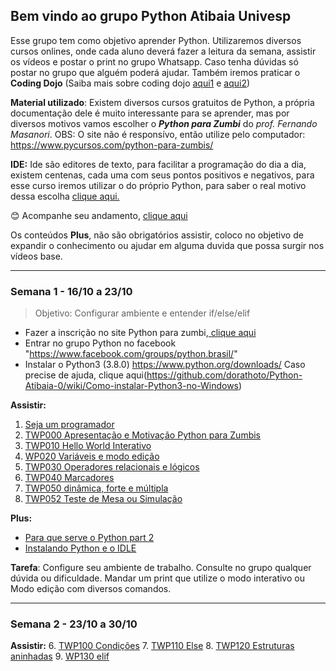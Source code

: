 ## Bem vindo ao grupo Python Atibaia Univesp

Esse grupo tem como objetivo aprender Python. Utilizaremos diversos cursos onlines, onde cada aluno deverá fazer a leitura da semana, assistir os vídeos e postar o print no grupo Whatsapp.
Caso tenha dúvidas só postar no grupo que alguém poderá ajudar.
Também iremos praticar o **Coding Dojo** (Saiba mais sobre coding dojo [aqui1](https://pt.wikipedia.org/wiki/Coding_Dojo "aqui1") e [aqui2](https://medium.com/@lkmf/coding-dojo-o-que-%C3%A9-pra-qu%C3%AA-serve-como-funciona-a84d333ea031 "aqui2"))

**Material utilizado**: Existem diversos cursos gratuitos de Python, a própria documentação dele é muito interessante para se aprender, mas por diversos motivos vamos escolher o ***Python para Zumbi*** do *prof. Fernando Masanori*.
OBS: O site não é responsívo, então utilize pelo computador:
https://www.pycursos.com/python-para-zumbis/

**IDE:** Ide são editores de texto, para facilitar a programação do dia a dia, existem centenas, cada uma com seus pontos positivos e negativos, para esse curso iremos utilizar o do próprio Python, para saber o real motivo dessa escolha [clique aqui.](https://github.com/dorathoto/Python-Atibaia-0/wiki/Qual-Ide%3F "clique aqui.")

😊  Acompanhe seu andamento, [clique aqui](https://docs.google.com/spreadsheets/d/1WVIZw3rmagHS-F-5tFaSAvYS1p5AfoYbCqy8HVFKa38/edit?usp=sharing "clique aqui")

Os conteúdos **Plus**, não são obrigatórios assistir, coloco no objetivo de expandir o conhecimento ou ajudar em alguma duvida que possa surgir nos vídeos base.

------------


### Semana 1 - 16/10 a 23/10
> Objetivo: Configurar ambiente e entender if/else/elif

 - Fazer a inscrição no site Python para zumbi,[ clique aqui](http://pingmind.com.br/dashboard/login/?next=/classes/142/enroll/ " clique aqui")
 - Entrar no grupo Python no facebook "https://www.facebook.com/groups/python.brasil/"
 - Instalar o Python3 (3.8.0) https://www.python.org/downloads/ Caso precise de ajuda, clique aqui(https://github.com/dorathoto/Python-Atibaia-0/wiki/Como-instalar-Python3-no-Windows)
  
**Assistir:**
1. [Seja um programador](https://youtu.be/S9uPNppGsGo "Seja um programador") 
2. [TWP000 Apresentação e Motivação Python para Zumbis](https://youtu.be/6La690qlH5w "TWP000 Apresentação e Motivação Python para Zumbis")
3. [TWP010 Hello World Interativo](https://youtu.be/GpbkVHV8_64 "")
4. [WP020 Variáveis e modo edição](https://youtu.be/9srd0tYvqv8 "")
5. [TWP030 Operadores relacionais e lógicos](https://youtu.be/d6XyTLkTYJo)
6. [TWP040 Marcadores](https://youtu.be/dhtEDVw5EFM)
7. [TWP050 dinâmica, forte e múltipla](https://youtu.be/WqiKtAynpI0)
8. [TWP052 Teste de Mesa ou Simulação](https://youtu.be/nvuWPGKiVtU)


**Plus:**
- [Para que serve o Python part 2](https://youtu.be/Mp0vhMDI7fA "Mais sobre python")
- [Instalando Python e o IDLE](https://youtu.be/VuKvR1J2LQE?t=472 "Instalando Python e o IDLE")

**Tarefa**: Configure seu ambiente de trabalho. Consulte no grupo qualquer dúvida ou dificuldade. Mandar um print que utilize o modo interativo ou Modo edição com diversos comandos.


------------

### Semana 2 - 23/10 a 30/10
**Assistir:**
6. [TWP100 Condições](https://youtu.be/vyRXFoZEaJw)
7. [TWP110 Else](https://youtu.be/wuX0ImNSWWQ "TWP110 Else")
8. [TWP120 Estruturas aninhadas](https://youtu.be/noGG5WgVdoE "TWP120 Estruturas aninhadas")
9. [WP130 elif](https://youtu.be/pjOJYIzvh3w "WP130 elif")


